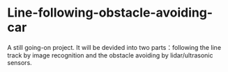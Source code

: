 # Line-following-obstacle-avoiding-car

A still going-on project. It will be devided into two parts：following the line track by image recognition and the obstacle avoiding by lidar/ultrasonic sensors.
